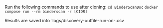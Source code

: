 Run the following commands to use after cloning:
`cd BinderScanDoc`
`docker compose run --rm binderscan -r [CIDR]`

Results are saved into `logs/discovery-outfile-run-on-<timestamp>.csv
